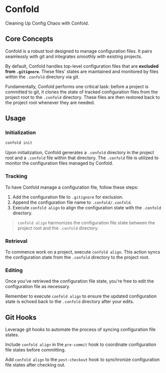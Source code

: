 # Confold

Cleaning Up Config Chaos with Confold.

## Core Concepts

Confold is a robust tool designed to manage configuration files. It pairs seamlessly with git and integrates smoothly with existing projects.

By default, Confold handles top-level configuration files that are **excluded from `.gitignore`**. These files' states are maintained and monitored by files within the `.confold` directory via git.

Fundamentally, Confold performs one critical task: before a project is committed to git, it clones the state of tracked configuration files from the project root to the `.confold` directory. These files are then restored back to the project root whenever they are needed.

## Usage

### Initialization

```bash
confold init
```

Upon initialization, Confold generates a `.confold` directory in the project root and a `.confold` file within that directory. The `.confold` file is utilized to monitor the configuration files managed by Confold.

### Tracking

To have Confold manage a configuration file, follow these steps:

1. Add the configuration file to `.gitignore` for exclusion.
2. Append the configuration file name to `.confold/.confold`.
3. Execute `confold align` to align the configuration state with the `.confold` directory.

> `confold align` harmonizes the configuration file state between the project root and the `.confold` directory.

### Retrieval

To commence work on a project, execute `confold align`. This action syncs the configuration state from the `.confold` directory to the project root.

### Editing

Once you've retrieved the configuration file state, you're free to edit the configuration file as necessary.

Remember to execute `confold align` to ensure the updated configuration state is echoed back to the `.confold` directory after your edits.

## Git Hooks

Leverage git hooks to automate the process of syncing configuration file states.

Include `confold align` in the `pre-commit` hook to coordinate configuration file states before committing.

Add `confold align` to the `post-checkout` hook to synchronize configuration file states after checking out.
